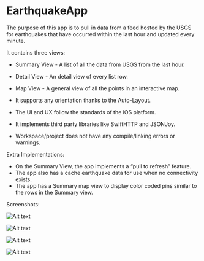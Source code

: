 # EarthquakeApp

The purpose of this app is to pull in data from a feed hosted by the USGS for earthquakes that have occurred within the last hour and updated every minute.


It contains three views:
 - Summary View - A list of all the data from USGS from the last hour.
 - Detail View - An detail view of every list row.
 - Map View - A general view of all the points in an interactive map.

- It supports any orientation thanks to the Auto-Layout.
- The UI and UX follow the standards of the iOS platform.
- It implements third party libraries like SwiftHTTP and JSONJoy.
- Workspace/project does not have any compile/linking errors or warnings.


Extra Implementations:
- On the Summary View, the app implements a “pull to refresh” feature.
- The app also has a cache earthquake data for use when no connectivity exists.
- The app has a Summary map view to display color coded pins similar to the rows in the Summary view.

Screenshots:

![Alt text](https://dl.dropboxusercontent.com/u/28337816/Screens%20App/image1.png "Summary View")


![Alt text](https://dl.dropboxusercontent.com/u/28337816/Screens%20App/image2.png "Summary View")


![Alt text](https://dl.dropboxusercontent.com/u/28337816/Screens%20App/image3.png "Detail View")


![Alt text](https://dl.dropboxusercontent.com/u/28337816/Screens%20App/image4.png "Map View")

	




